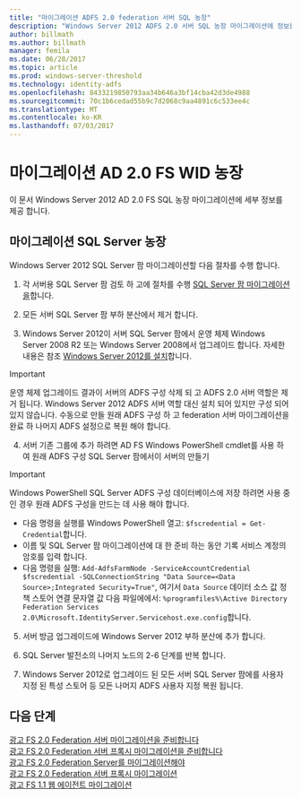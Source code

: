 ```yaml
---
title: "마이그레이션 ADFS 2.0 federation 서버 SQL 농장"
description: "Windows Server 2012 ADFS 2.0 서버 SQL 농장 마이그레이션에 정보를 제공 합니다."
author: billmath
ms.author: billmath
manager: femila
ms.date: 06/28/2017
ms.topic: article
ms.prod: windows-server-threshold
ms.technology: identity-adfs
ms.openlocfilehash: 8433219850793aa34b646a3bf14cba42d3de4988
ms.sourcegitcommit: 70c1b6cedad55b9c7d2068c9aa4891c6c533ee4c
ms.translationtype: MT
ms.contentlocale: ko-KR
ms.lasthandoff: 07/03/2017
---
```

# <a name="migrate-an-ad-fs-20-wid-farm"></a>마이그레이션 AD 2.0 FS WID 농장  
이 문서 Windows Server 2012 AD 2.0 FS SQL 농장 마이그레이션에 세부 정보를 제공 합니다.


## <a name="migrate-a-sql-server-farm"></a>마이그레이션 SQL Server 농장  
 Windows Server 2012 SQL Server 팜 마이그레이션할 다음 절차를 수행 합니다.  
  
1.  각 서버용 SQL Server 팜 검토 하 고에 절차를 수행 [SQL Server 팜 마이그레이션을](prepare-to-migrate-a-sql-server-farm.md)합니다.  
  
2.  모든 서버 SQL Server 팜 부하 분산에서 제거 합니다.  
  
3.  Windows Server 2012이 서버 SQL Server 팜에서 운영 체제 Windows Server 2008 R2 또는 Windows Server 2008에서 업그레이드 합니다. 자세한 내용은 참조 [Windows Server 2012를 설치](https://technet.microsoft.com/library/jj134246.aspx)합니다.  
  
> [!IMPORTANT]
>  운영 체제 업그레이드 결과이 서버의 ADFS 구성 삭제 되 고 ADFS 2.0 서버 역할은 제거 됩니다. Windows Server 2012 ADFS 서버 역할 대신 설치 되어 있지만 구성 되어 있지 않습니다. 수동으로 만들 원래 ADFS 구성 하 고 federation 서버 마이그레이션을 완료 하 나머지 ADFS 설정으로 복원 해야 합니다.  
  
4.  서버 기존 그룹에 추가 하려면 AD FS Windows PowerShell cmdlet를 사용 하 여 원래 ADFS 구성 SQL Server 팜에서이 서버의 만들기  
  
> [!IMPORTANT]
>  Windows PowerShell SQL Server ADFS 구성 데이터베이스에 저장 하려면 사용 중인 경우 원래 ADFS 구성을 만드는 데 사용 해야 합니다.  

  - 다음 명령을 실행를 Windows PowerShell 열고: `$fscredential = Get-Credential`합니다.  
  - 이름 및 SQL Server 팜 마이그레이션에 대 한 준비 하는 동안 기록 서비스 계정의 암호를 입력 합니다.  
  - 다음 명령을 실행: `Add-AdfsFarmNode -ServiceAccountCredential $fscredential -SQLConnectionString "Data Source=<Data Source>;Integrated Security=True"`, 여기서 `Data Source` 데이터 소스 값 정책 스토어 연결 문자열 값 다음 파일에에서: `%programfiles%\Active Directory Federation Services 2.0\Microsoft.IdentityServer.Servicehost.exe.config`합니다.  
  
5.  서버 방금 업그레이드에 Windows Server 2012 부하 분산에 추가 합니다.  
  
6.  SQL Server 발전소의 나머지 노드의 2-6 단계를 반복 합니다.  
  
7.  Windows Server 2012로 업그레이드 된 모든 서버 SQL Server 팜에를 사용자 지정 된 특성 스토어 등 모든 나머지 ADFS 사용자 지정 복원 됩니다.  

## <a name="next-steps"></a>다음 단계
 [광고 FS 2.0 Federation 서버 마이그레이션을 준비합니다](prepare-to-migrate-ad-fs-fed-server.md)   
 [광고 FS 2.0 Federation 서버 프록시 마이그레이션을 준비합니다](prepare-to-migrate-ad-fs-fed-proxy.md)   
 [광고 FS 2.0 Federation Server를 마이그레이션해야](migrate-the-ad-fs-fed-server.md)   
 [광고 FS 2.0 Federation 서버 프록시 마이그레이션](migrate-the-ad-fs-2-fed-server-proxy.md)   
 [광고 FS 1.1 웹 에이전트 마이그레이션](migrate-the-ad-fs-web-agent.md)



